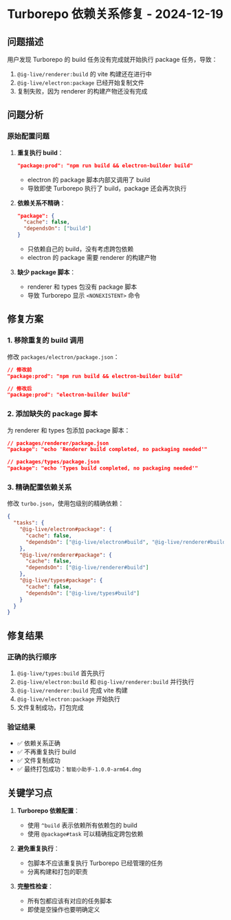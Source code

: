 # Turborepo 依赖关系修复 - 2024-12-19

## 问题描述

用户发现 Turborepo 的 build 任务没有完成就开始执行 package 任务，导致：
1. `@ig-live/renderer:build` 的 vite 构建还在进行中
2. `@ig-live/electron:package` 已经开始复制文件
3. 复制失败，因为 renderer 的构建产物还没有完成

## 问题分析

### 原始配置问题

1. **重复执行 build**：
   ```json
   "package:prod": "npm run build && electron-builder build"
   ```
   - electron 的 package 脚本内部又调用了 build
   - 导致即使 Turborepo 执行了 build，package 还会再次执行

2. **依赖关系不精确**：
   ```json
   "package": {
     "cache": false,
     "dependsOn": ["build"]
   }
   ```
   - 只依赖自己的 build，没有考虑跨包依赖
   - electron 的 package 需要 renderer 的构建产物

3. **缺少 package 脚本**：
   - renderer 和 types 包没有 package 脚本
   - 导致 Turborepo 显示 `<NONEXISTENT>` 命令

## 修复方案

### 1. 移除重复的 build 调用

修改 `packages/electron/package.json`：
```json
// 修改前
"package:prod": "npm run build && electron-builder build"

// 修改后  
"package:prod": "electron-builder build"
```

### 2. 添加缺失的 package 脚本

为 renderer 和 types 包添加 package 脚本：
```json
// packages/renderer/package.json
"package": "echo 'Renderer build completed, no packaging needed'"

// packages/types/package.json  
"package": "echo 'Types build completed, no packaging needed'"
```

### 3. 精确配置依赖关系

修改 `turbo.json`，使用包级别的精确依赖：
```json
{
  "tasks": {
    "@ig-live/electron#package": {
      "cache": false,
      "dependsOn": ["@ig-live/electron#build", "@ig-live/renderer#build"]
    },
    "@ig-live/renderer#package": {
      "cache": false,
      "dependsOn": ["@ig-live/renderer#build"]
    },
    "@ig-live/types#package": {
      "cache": false,
      "dependsOn": ["@ig-live/types#build"]
    }
  }
}
```

## 修复结果

### 正确的执行顺序
1. `@ig-live/types:build` 首先执行
2. `@ig-live/electron:build` 和 `@ig-live/renderer:build` 并行执行
3. `@ig-live/renderer:build` 完成 vite 构建
4. `@ig-live/electron:package` 开始执行
5. 文件复制成功，打包完成

### 验证结果
- ✅ 依赖关系正确
- ✅ 不再重复执行 build
- ✅ 文件复制成功
- ✅ 最终打包成功：`智能小助手-1.0.0-arm64.dmg`

## 关键学习点

1. **Turborepo 依赖配置**：
   - 使用 `^build` 表示依赖所有依赖包的 build
   - 使用 `@package#task` 可以精确指定跨包依赖

2. **避免重复执行**：
   - 包脚本不应该重复执行 Turborepo 已经管理的任务
   - 分离构建和打包的职责

3. **完整性检查**：
   - 所有包都应该有对应的任务脚本
   - 即使是空操作也要明确定义 